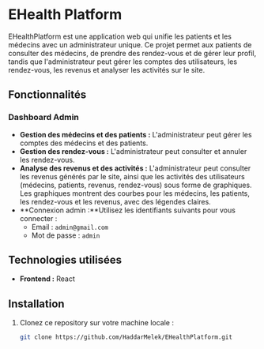 # EHealth Platform 

EHealthPlatform est une application web qui unifie les patients et les médecins avec un administrateur unique. Ce projet permet aux patients de consulter des médecins, de prendre des rendez-vous et de gérer leur profil, tandis que l'administrateur  peut gérer les comptes des utilisateurs, les rendez-vous, les revenus et analyser les activités sur le site.

## Fonctionnalités

### Dashboard Admin

- **Gestion des médecins et des patients :** L'administrateur peut gérer les comptes des médecins et des patients.
- **Gestion des rendez-vous :** L'administrateur peut consulter et annuler les rendez-vous.
- **Analyse des revenus et des activités :** L'administrateur peut consulter les revenus générés par le site, ainsi que les activités des utilisateurs (médecins, patients, revenus, rendez-vous) sous forme de graphiques. Les graphiques montrent des courbes pour les médecins, les patients, les rendez-vous et les revenus, avec des légendes claires.
- **Connexion admin :**Utilisez les identifiants suivants pour vous connecter :
    - Email : `admin@gmail.com`
    - Mot de passe : `admin`

## Technologies utilisées

- **Frontend :** React

## Installation

1. Clonez ce repository sur votre machine locale :
   ```bash
   git clone https://github.com/HaddarMelek/EHealthPlatform.git
